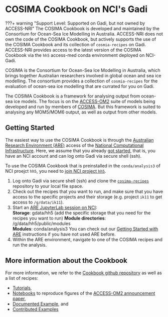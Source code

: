 # COSIMA Cookbook on NCI's Gadi

???+ warning "Support Level: Supported on Gadi, but not owned by ACCESS-NRI"
    <!-- Who develped the tool? -->
    The COSIMA Cookbook is developed and maintained by the Consortium for Ocean-Sea Ice Modelling in Australia.
    <!-- Code ownership and support -->
    ACCESS-NRI does not own the code of the COSIMA Cookbook, but actively supports the use of the COSIMA Cookbook and its collection of `cosmia-recipes` on Gadi.
    ACCESS-NRI provides access to the latest version of the COSIMA Cookbook via the `hh5` access-med conda environment deployed on NCI-Gadi.

COSIMA is the Consortium for Ocean-Sea Ice Modelling in Australia, which brings together Australian researchers involved in global ocean and sea ice modelling. The consortium provides a collection of `cosmia-recipes` for the evaluation of ocean-sea ice modelling that are currated for you on Gadi.

The COSIMA Cookbook is a framework for analysing output from ocean-sea ice models. The focus is on the [ACCESS-OM2](../../models/configurations/access-om.md) suite of models being developed and run by members of <a href="http://cosima.org.au/" target="_blank">COSIMA</a>. But this framework is suited to analysing any MOM5/MOM6 output, as well as output from other models.

## Getting Started

The easiest way to use the COSIMA Cookbook is through the <a href="https://are.nci.org.au" target="_blank">Australian Research Environment (ARE)</a> access of the <a href="https://nci.org.au" target="_blank">National Computational Infrastructure</a>. Here, we assume that you already [got started](/getting_started/first_steps), that is, you have an NCI account and can log onto Gadi via secure shell (ssh).

To use the COSIMA Cookbook that is preinstalled in the `conda/analysis3` of NCI proejct `hh5`, you need to <a href="https://my.nci.org.au/mancini/project/hh5" target="_blank">join NCI project `hh5`</a>.

1. Log onto Gadi via secure shell (ssh) and clone the <a href="https://github.com/COSIMA/cosima-recipes" target="_blank"><code>cosima-recipes</code></a> repository to your local file space.  
2. Check out the recipes that you want to run, and make sure that you have access to the specific projects and their storage (e.g. project `ik11` to get access to `/g/data/ik11`).
3. Start an <a href="https://are.nci.org.au" target="_blank">ARE JupyterLab session on NCI</a>:  
  **Storage**: gdata/hh5 (add the specific storage that you need for the recipes you want to run)
  **Module directories**: /g/data/hh5/public/modules  
  **Modules**: conda/analysis3
  You can check out our [Getting Started with ARE](../model_evaluation_getting_started/model_evaluation_getting_started.md) instructions if you have not used ARE before.
1. Within the ARE environment, navigate to one of the COSIMA recipes and run the analysis.

## More information about the Cookbook

For more information, we refer to the <a href="https://github.com/COSIMA/cosima-cookbook" target="_blank">Cookbook github repository</a> as well as a list of recipes:

- <a href="https://github.com/COSIMA/cosima-recipes/tree/main/Tutorials" target="_blank">Tutorials</a>,
- <a href="https://github.com/COSIMA/cosima-recipes/tree/main/ACCESS-OM2-GMD-Paper-Figs" target="_blank">Notebooks</a> to reproduce figures of the <a href="https://gmd.copernicus.org/articles/13/401/2020/" target="_blank">ACCESS-OM2 announcement paper</a>,
- <a href="https://github.com/COSIMA/cosima-recipes/tree/main/DocumentedExamples" target="_blank">Documented Example</a>, and
- <a href="https://github.com/COSIMA/cosima-recipes/tree/main/ContributedExamples" target="_blank">Contributed Examples</a>

